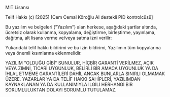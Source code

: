 MIT Lisansı

Telif Hakkı (c) [2025] [Cem Cemal Köroğlu AI destekli PID kontrolcüsü]

Bu yazılım ve belgeleri ("Yazılım") alan herkese, aşağıdaki şartlar altında, ücretsiz olarak 
kullanma, kopyalama, değiştirme, birleştirme, yayınlama, dağıtma, alt lisans verme ve/veya 
satma izni verilir:

Yukarıdaki telif hakkı bildirimi ve bu izin bildirimi, Yazılımın tüm kopyalarına veya önemli 
kısımlarına eklenmelidir.

YAZILIM "OLDUĞU GİBİ" SUNULUR, HİÇBİR GARANTİ VERİLMEZ, AÇIK VEYA ZIMNİ, TİCARİ UYGUNLUK, 
BELİRLİ BİR AMACA UYGUNLUK YA DA İHLAL ETMEME GARANTİLERİ DAHİL ANCAK BUNLARLA SINIRLI 
OLMAMAK ÜZERE. YAZARLAR YA DA TELİF HAKKI SAHİPLERİ, YAZILIMDAN KAYNAKLANAN YA DA 
KULLANIMIYLA İLGİLİ HERHANGİ BİR SORUMLULUKTAN DOLAYI SORUMLU TUTULAMAZ.
